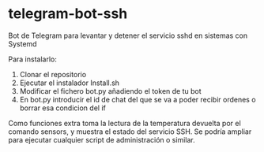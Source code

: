 # telegram-bot-ssh
Bot de Telegram para levantar y detener el servicio sshd en sistemas con Systemd

Para instalarlo:
1. Clonar el repositorio
2. Ejecutar el instalador Install.sh
3. Modificar el fichero bot.py añadiendo el token de tu bot
4. En bot.py introducir el id de chat del que se va a poder recibir ordenes o borrar esa condicion del if

Como funciones extra toma la lectura de la temperatura devuelta por el comando
sensors, y muestra el estado del servicio SSH. Se podría ampliar para ejecutar
cualquier script de administración o similar.
